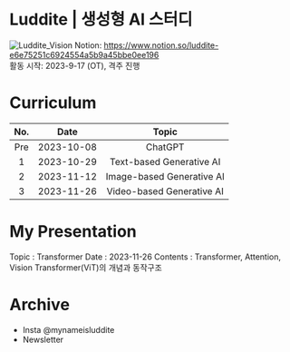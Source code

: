 # Luddite | 생성형 AI 스터디
![Luddite_Vision](https://github.com/2018007956/Luddite/assets/48304130/31f6e9b7-8220-458d-ba8a-6e1bf392f226)
Notion: https://www.notion.so/luddite-e6e75251c6924554a5b9a45bbe0ee196  
활동 시작: 2023-9-17 (OT), 격주 진행

# Curriculum
|No.|Date|Topic|
|:---:|:---:|:---:|
|Pre|2023-10-08|ChatGPT|
|1|2023-10-29|Text-based Generative AI|
|2|2023-11-12|Image-based Generative AI|
|3|2023-11-26|Video-based Generative AI|

# My Presentation
Topic : Transformer
Date : 2023-11-26
Contents : Transformer, Attention, Vision Transformer(ViT)의 개념과 동작구조

# Archive
- Insta @mynameisluddite
- Newsletter
